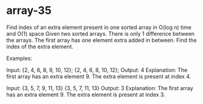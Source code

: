 # array-35
Find index of an extra element present in one sorted array in O(log n) time and O(1) space
Given two sorted arrays. There is only 1 difference between the arrays. The first array has one element extra added in between. Find the index of the extra element.

Examples:

Input: {2, 4, 6, 8, 9, 10, 12};
       {2, 4, 6, 8, 10, 12};
Output: 4
Explanation: The first array has an extra element 9.
The extra element is present at index 4.

Input: {3, 5, 7, 9, 11, 13}
        {3, 5, 7, 11, 13}
Output: 3
Explanation: The first array has an extra element 9.
The extra element is present at index 3.
